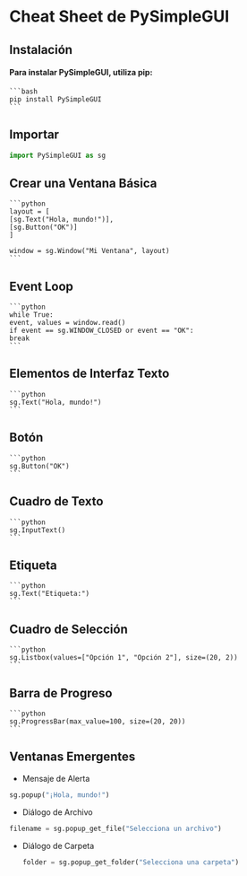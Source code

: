 # Cheat Sheet de PySimpleGUI

## Instalación
#### Para instalar PySimpleGUI, utiliza pip:

    ```bash
    pip install PySimpleGUI
    ```

## Importar
```python
import PySimpleGUI as sg
```
## Crear una Ventana Básica

    ```python
    layout = [
    [sg.Text("Hola, mundo!")],
    [sg.Button("OK")]
    ]

    window = sg.Window("Mi Ventana", layout)
    ```

## Event Loop

    ```python
    while True:
    event, values = window.read()
    if event == sg.WINDOW_CLOSED or event == "OK":
    break
    ```

## Elementos de Interfaz Texto

    ```python
    sg.Text("Hola, mundo!")
    ```

## Botón

    ```python
    sg.Button("OK")
    ```

## Cuadro de Texto

    ```python
    sg.InputText()
    ```

## Etiqueta

    ```python
    sg.Text("Etiqueta:")
    ```

## Cuadro de Selección

    ```python
    sg.Listbox(values=["Opción 1", "Opción 2"], size=(20, 2))
    ```

## Barra de Progreso

    ```python
    sg.ProgressBar(max_value=100, size=(20, 20))
    ```

## Ventanas Emergentes
- Mensaje de Alerta

```python
sg.popup("¡Hola, mundo!")
```

- Diálogo de Archivo

```python
filename = sg.popup_get_file("Selecciona un archivo")
```

 - Diálogo de Carpeta

     ```python
     folder = sg.popup_get_folder("Selecciona una carpeta")
     ```


